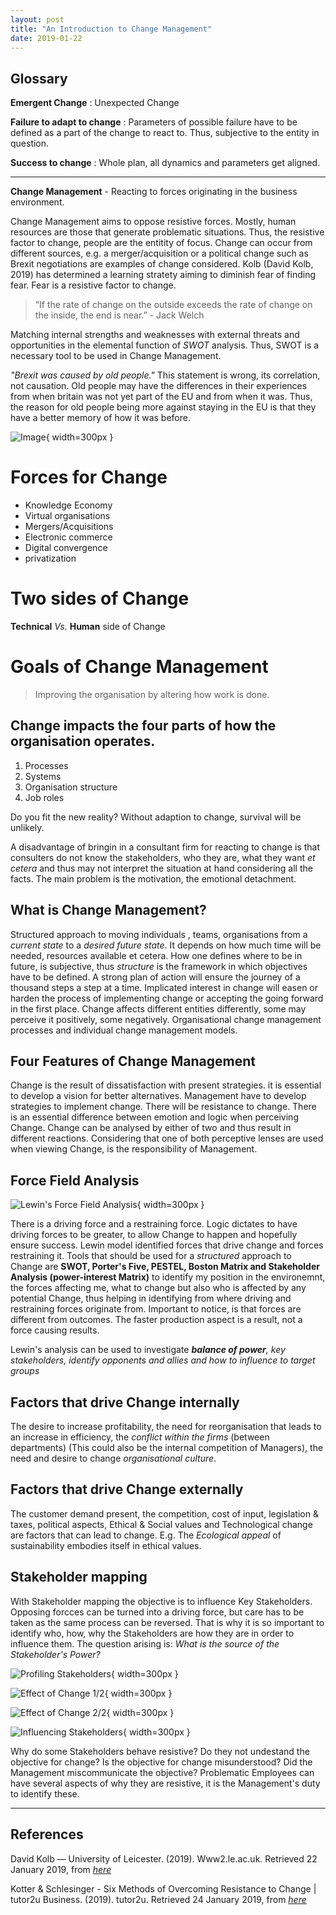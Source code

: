 ```yaml
---
layout: post
title: "An Introduction to Change Management"
date: 2019-01-22
---
```


## Glossary

**Emergent Change** 
: Unexpected Change

**Failure to adapt to change** 
: Parameters of possible failure have to be defined as a part of the change to
react to. Thus, subjective to the entity in question. 

**Success to change**
: Whole plan, all dynamics and parameters get aligned.

-------------------------------------------------------------------------------

**Change Management** - Reacting to forces originating in the business
environment.

Change Management aims to oppose resistive forces. Mostly, human resources are
those that generate problematic situations. Thus, the resistive factor to
change, people are the entitity of focus. Change can occur from different
sources, e.g. a merger/acquisition or a political change such as Brexit
negotiations are examples of change considered. Kolb (David Kolb, 2019) has
determined a learning stratety aiming to diminish fear of finding fear. Fear is
a resistive factor to change.

> “If the rate of change on the outside exceeds the rate of change on the
> inside, the end is near.” - Jack Welch

Matching internal strengths and weaknesses with external threats and
opportunities in the elemental function of *SWOT* analysis. Thus, SWOT is a
necessary tool to be used in Change Management.

*"Brexit was caused by old people."* This statement is wrong, its correlation,
not causation. Old people may have the differences in their experiences from
when britain was not yet part of the EU and from when it was. Thus, the reason
for old people being more against staying in the EU is that they have a better
memory of how it was before.

![Image](http://userscontent2.emaze.com/images/8a4dbe3d-bd24-4e43-82c4-4254d95a408a/Slide4_Pic2_635985345225437570.jpeg){ width=300px }

# Forces for Change

- Knowledge Economy
- Virtual organisations
- Mergers/Acquisitions
- Electronic commerce
- Digital convergence
- privatization

# Two sides of Change

**Technical** *Vs.* **Human** side of Change

# Goals of Change Management

> Improving the organisation by altering how work is done.

## Change impacts the four parts of how the organisation operates.

1. Processes
2. Systems
3. Organisation structure
4. Job roles

Do you fit the new reality? Without adaption to change, survival will be
unlikely.

A disadvantage of bringin in a consultant firm for reacting to change is that
consulters do not know the stakeholders, who they are, what they want *et
cetera* and thus may not interpret the situation at hand considering all the
facts. The main problem is the motivation, the emotional detachment. 
 
## What is Change Management?

Structured approach to moving individuals , teams, organisations from a *current
state* to a *desired future state*. It depends on how much time will be needed,
resources available et cetera. How one defines where to be in future, is
subjective, thus *structure* is the framework in which objectives have to be
defined. A strong plan of action will ensure the journey of a thousand steps a
step at a time. Implicated interest in change will easen or harden the process
of implementing change or accepting the going forward in the first place. Change
affects different entities differently, some may perceive it positively, some
negatively. Organisational change management processes and individual change
management models.

## Four Features of Change Management

Change is the result of dissatisfaction with present strategies. it is essential
to develop a vision for better alternatives. Management have to develop
strategies to implement change. There will be resistance to change. There is an
essential difference between emotion and logic when perceiving Change. Change
can be analysed by either of two and thus result in different reactions.
Considering that one of both perceptive lenses are used when viewing Change, is
the responsibility of Management.

## Force Field Analysis

![Lewin's Force Field Analysis](https://cdn2.slidemodel.com/wp-content/uploads/6302-01-force-field-analysis-5.jpg){ width=300px }

There is a driving force and a restraining force. Logic dictates to have driving
forces to be greater, to allow Change to happen and hopefully ensure success.
Lewin model identified forces that drive change and forces restraining it.
Tools that should be used for a *structured* approach to Change are **SWOT,
Porter's Five, PESTEL, Boston Matrix and Stakeholder Analysis (power-interest
Matrix)** to identify my position in the environemnt, the forces affecting me,
what to change but also who is affected by any potential Change, thus helping in
identifying from where driving and restraining forces originate from. Important
to notice, is that forces are different from outcomes. The faster production
aspect is a result, not a force causing results.

Lewin's analysis can be used to investigate _**balance of power**, key
stakeholders, identify opponents and allies and how to _influence_ to target
groups_

## Factors that drive Change internally

The desire to increase profitability, the need for reorganisation that leads to
an increase in efficiency, the *conflict within the firms* (between
departments) (This could also be the internal competition of Managers), the need and desire to change *organisational culture*.

## Factors that drive Change externally

The customer demand present, the competition, cost of input, legislation &
taxes, political aspects, Ethical & Social values and Technological change are
factors that can lead to change. E.g. The *Ecological appeal* of sustainability
embodies itself in ethical values.

## Stakeholder mapping

With Stakeholder mapping the objective is to influence Key Stakeholders.
Opposing forcces can be turned into a driving force, but care has to be taken as
the same process can be reversed. That is why it is so important to identify
who, how, why the Stakeholders are how they are in order to influence them. The
question arising is: *What is the source of the Stakeholder's Power?*

![Profiling Stakeholders](https://image.slidesharecdn.com/changemanagement-150710074349-lva1-app6891/95/change-management-ppt-slides-27-638.jpg?cb=1436517538){ width=300px }

![Effect of Change 1/2](https://image.slidesharecdn.com/changemanagement-150710074349-lva1-app6891/95/change-management-ppt-slides-28-638.jpg?cb=1436517538){ width=300px }

![Effect of Change 2/2](https://image.slidesharecdn.com/changemanagement-150710074349-lva1-app6891/95/change-management-ppt-slides-29-638.jpg?cb=1436517538){ width=300px }

![Influencing Stakeholders](https://image.slidesharecdn.com/changemanagement-150710074349-lva1-app6891/95/change-management-ppt-slides-30-638.jpg?cb=1436517538){ width=300px }

Why do some Stakeholders behave resistive? Do they not undestand the objective
for change? Is the objective for change misunderstood? Did the Management
miscommunicate the objective? Problematic Employees can have several aspects of
why they are resistive, it is the Management's duty to identify these. 




-------------------------------------------------------------------------------

## References

David Kolb — University of Leicester. (2019). Www2.le.ac.uk. Retrieved 22
January 2019, from
[*here*](https://www2.le.ac.uk/departments/doctoralcollege/training/eresources/teaching/theories/kolb)

Kotter & Schlesinger - Six Methods of Overcoming Resistance to Change | tutor2u
Business. (2019). tutor2u. Retrieved 24 January 2019, from
[*here*](https://www.tutor2u.net/business/reference/kotter-schlesinger-six-methods-of-overcoming-resistance-to-change)
